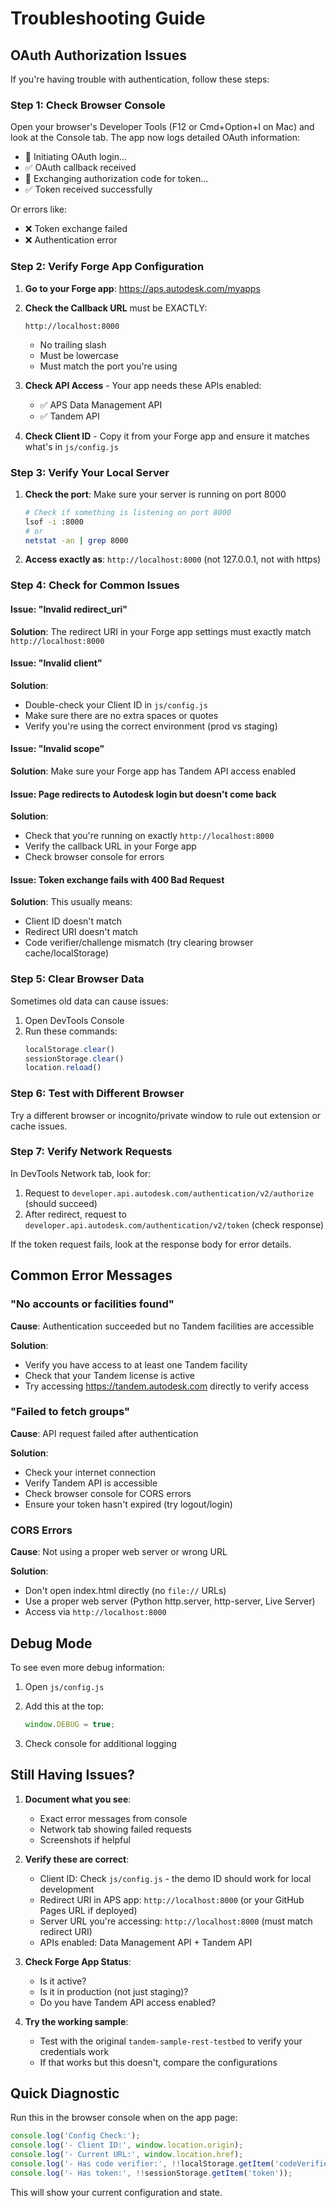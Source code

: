 # Troubleshooting Guide

## OAuth Authorization Issues

If you're having trouble with authentication, follow these steps:

### Step 1: Check Browser Console

Open your browser's Developer Tools (F12 or Cmd+Option+I on Mac) and look at the Console tab. The app now logs detailed OAuth information:

- 🔐 Initiating OAuth login...
- ✅ OAuth callback received
- 🔄 Exchanging authorization code for token...
- ✅ Token received successfully

Or errors like:
- ❌ Token exchange failed
- ❌ Authentication error

### Step 2: Verify Forge App Configuration

1. **Go to your Forge app**: https://aps.autodesk.com/myapps
2. **Check the Callback URL** must be EXACTLY:
   ```
   http://localhost:8000
   ```
   - No trailing slash
   - Must be lowercase
   - Must match the port you're using

3. **Check API Access** - Your app needs these APIs enabled:
   - ✅ APS Data Management API
   - ✅ Tandem API

4. **Check Client ID** - Copy it from your Forge app and ensure it matches what's in `js/config.js`

### Step 3: Verify Your Local Server

1. **Check the port**: Make sure your server is running on port 8000
   ```bash
   # Check if something is listening on port 8000
   lsof -i :8000
   # or
   netstat -an | grep 8000
   ```

2. **Access exactly as**: `http://localhost:8000` (not 127.0.0.1, not with https)

### Step 4: Check for Common Issues

#### Issue: "Invalid redirect_uri"
**Solution**: The redirect URI in your Forge app settings must exactly match `http://localhost:8000`

#### Issue: "Invalid client"
**Solution**: 
- Double-check your Client ID in `js/config.js`
- Make sure there are no extra spaces or quotes
- Verify you're using the correct environment (prod vs staging)

#### Issue: "Invalid scope"
**Solution**: Make sure your Forge app has Tandem API access enabled

#### Issue: Page redirects to Autodesk login but doesn't come back
**Solution**: 
- Check that you're running on exactly `http://localhost:8000`
- Verify the callback URL in your Forge app
- Check browser console for errors

#### Issue: Token exchange fails with 400 Bad Request
**Solution**: This usually means:
- Client ID doesn't match
- Redirect URI doesn't match
- Code verifier/challenge mismatch (try clearing browser cache/localStorage)

### Step 5: Clear Browser Data

Sometimes old data can cause issues:

1. Open DevTools Console
2. Run these commands:
   ```javascript
   localStorage.clear()
   sessionStorage.clear()
   location.reload()
   ```

### Step 6: Test with Different Browser

Try a different browser or incognito/private window to rule out extension or cache issues.

### Step 7: Verify Network Requests

In DevTools Network tab, look for:
1. Request to `developer.api.autodesk.com/authentication/v2/authorize` (should succeed)
2. After redirect, request to `developer.api.autodesk.com/authentication/v2/token` (check response)

If the token request fails, look at the response body for error details.

## Common Error Messages

### "No accounts or facilities found"
**Cause**: Authentication succeeded but no Tandem facilities are accessible

**Solution**:
- Verify you have access to at least one Tandem facility
- Check that your Tandem license is active
- Try accessing https://tandem.autodesk.com directly to verify access

### "Failed to fetch groups"
**Cause**: API request failed after authentication

**Solution**:
- Check your internet connection
- Verify Tandem API is accessible
- Check browser console for CORS errors
- Ensure your token hasn't expired (try logout/login)

### CORS Errors
**Cause**: Not using a proper web server or wrong URL

**Solution**:
- Don't open index.html directly (no `file://` URLs)
- Use a proper web server (Python http.server, http-server, Live Server)
- Access via `http://localhost:8000`

## Debug Mode

To see even more debug information:

1. Open `js/config.js`
2. Add this at the top:
   ```javascript
   window.DEBUG = true;
   ```

3. Check console for additional logging

## Still Having Issues?

1. **Document what you see**:
   - Exact error messages from console
   - Network tab showing failed requests
   - Screenshots if helpful

2. **Verify these are correct**:
   - Client ID: Check `js/config.js` - the demo ID should work for local development
   - Redirect URI in APS app: `http://localhost:8000` (or your GitHub Pages URL if deployed)
   - Server URL you're accessing: `http://localhost:8000` (must match redirect URI)
   - APIs enabled: Data Management API + Tandem API

3. **Check Forge App Status**:
   - Is it active?
   - Is it in production (not just staging)?
   - Do you have Tandem API access enabled?

4. **Try the working sample**:
   - Test with the original `tandem-sample-rest-testbed` to verify your credentials work
   - If that works but this doesn't, compare the configurations

## Quick Diagnostic

Run this in the browser console when on the app page:

```javascript
console.log('Config Check:');
console.log('- Client ID:', window.location.origin);
console.log('- Current URL:', window.location.href);
console.log('- Has code verifier:', !!localStorage.getItem('codeVerifier'));
console.log('- Has token:', !!sessionStorage.getItem('token'));
```

This will show your current configuration and state.
